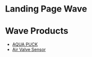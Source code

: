 # Landing Page Wave
# Wave Products

- [AQUA PUCK](docs/AQUA%20PUCK%20-%20air-valve%20concept%20DS%20r3.pdf)
- [Air Valve Sensor](docs/Air%Valve%Sensor%Draft_vr2.pdf)
